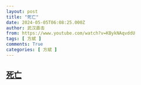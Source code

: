 ```yaml
---
layout: post
title: "死亡"
date: 2024-05-05T06:08:25.000Z
author: 武汉直击
from: https://www.youtube.com/watch?v=KBykNAqvddU
tags: [ 方斌 ]
comments: True
categories: [ 方斌 ]
---
```

<!--1714889305000-->
[死亡](https://www.youtube.com/watch?v=KBykNAqvddU)
------

<div>

</div>
